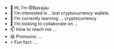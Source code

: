 - 👋 Hi, I’m @Bassjau
- 👀 I’m interested in ...lost cryptocurrency wallets
- 🌱 I’m currently learning ... cryptocurrency 
- 💞️ I’m looking to collaborate on ...
- 📫 How to reach me ...
- 😄 Pronouns: ...
- ⚡ Fun fact: ...

<!---
Bassjau/Bassjau is a ✨ special ✨ repository because its `README.md` (this file) appears on your GitHub profile.
You can click the Preview link to take a look at your changes.
--->
